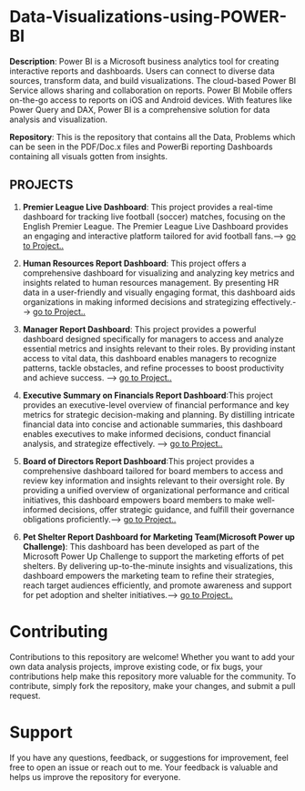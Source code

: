 # Data-Visualizations-using-POWER-BI
**Description**: Power BI is a Microsoft business analytics tool for creating interactive reports and dashboards. Users can connect to diverse data sources, transform data, and build visualizations. The cloud-based Power BI Service allows sharing and collaboration on reports. Power BI Mobile offers on-the-go access to reports on iOS and Android devices. With features like Power Query and DAX, Power BI is a comprehensive solution for data analysis and visualization. 

**Repository**: This is the repository that contains all the Data, Problems which can be seen in the PDF/Doc.x files and PowerBi reporting Dashboards containing all visuals gotten from insights.

## PROJECTS
1. **Premier League Live Dashboard**: This project provides a real-time dashboard for tracking live football (soccer) matches, focusing on the English Premier League. The Premier League Live Dashboard provides an engaging and interactive platform tailored for avid football fans.--> [go to Project..](https://github.com/Frances-Odunaiya/PowerBi_Dashboard/tree/main/Data%20/Premier%20League%20Live%20Dashboard/README.md)
   
2. **Human Resources Report Dashboard**: This project offers a comprehensive dashboard for visualizing and analyzing key metrics and insights related to human resources management.
By presenting HR data in a user-friendly and visually engaging format, this dashboard aids organizations in making informed decisions and strategizing effectively.--> [go to Project..](https://github.com/Frances-Odunaiya/Data-Visualizations-using-POWER-BI/blob/main/Data%20Visualizations%20using%20POWER%20BI/Human%20Resources%20Report%20Dashboard/README.md)

3. **Manager Report Dashboard**: This project provides a powerful dashboard designed specifically for managers to access and analyze essential metrics and insights relevant to their roles.
By providing instant access to vital data, this dashboard enables managers to recognize patterns, tackle obstacles, and refine processes to boost productivity and achieve success.
--> [go to Project..](https://github.com/Frances-Odunaiya/Data-Visualizations-using-POWER-BI/blob/main/Data%20Visualizations%20using%20POWER%20BI/Manager%20Report%20Dashboard/README.md)
   
4. **Executive Summary on Financials Report Dashboard**:This project provides an executive-level overview of financial performance and key metrics for strategic decision-making and planning.
By distilling intricate financial data into concise and actionable summaries, this dashboard enables executives to make informed decisions, conduct financial analysis, and strategize effectively.
--> [go to Project..](https://github.com/Frances-Odunaiya/Data-Visualizations-using-POWER-BI/blob/main/Data%20Visualizations%20using%20POWER%20BI/Executive%20Summary%20on%20Financial%20Report%20Dashboard/README.md)
  
5. **Board of Directors Report Dashboard**:This project provides a comprehensive dashboard tailored for board members to access and review key information and insights relevant to their oversight role. By providing a unified overview of organizational performance and critical initiatives, this dashboard empowers board members to make well-informed decisions, offer strategic guidance, and fulfill their governance obligations proficiently.--> [go to Project..](https://github.com/Frances-Odunaiya/Data-Visualizations-using-POWER-BI/blob/main/Data%20Visualizations%20using%20POWER%20BI/Board%20of%20Directors%20Report%20Dashboard/README.md)
   
6. **Pet Shelter Report Dashboard for Marketing Team(Microsoft Power up Challenge)**: This dashboard has been developed as part of the Microsoft Power Up Challenge to support the marketing efforts of pet shelters. By delivering up-to-the-minute insights and visualizations, this dashboard empowers the marketing team to refine their strategies, reach target audiences efficiently, and promote awareness and support for pet adoption and shelter initiatives.--> [go to Project..](https://github.com/Frances-Odunaiya/Data-Visualizations-using-POWER-BI/blob/main/Data%20Visualizations%20using%20POWER%20BI/Pet%20Shelter%20Report%20Dasboard%20for%20Marketing%20Team_Power%20Up%20Challenge/README.md)

# Contributing
Contributions to this repository are welcome! Whether you want to add your own data analysis projects, improve existing code, or fix bugs, your contributions help make this repository more valuable for the community. To contribute, simply fork the repository, make your changes, and submit a pull request.

# Support
If you have any questions, feedback, or suggestions for improvement, feel free to open an issue or reach out to me. Your feedback is valuable and helps us improve the repository for everyone.
